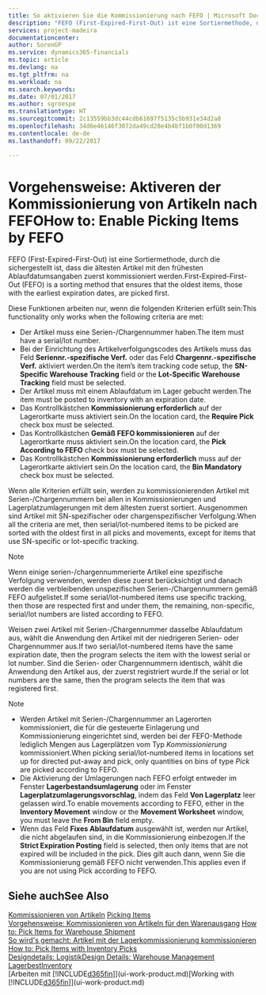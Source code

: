 ```yaml
---
title: So aktivieren Sie die Kommissionierung nach FEFO | Microsoft Docs
description: "FEFO (First-Expired-First-Out) ist eine Sortiermethode, durch die sichergestellt ist, dass die ältesten Artikel mit den frühesten Ablaufdatumsangaben zuerst kommissioniert werden."
services: project-madeira
documentationcenter: 
author: SorenGP
ms.service: dynamics365-financials
ms.topic: article
ms.devlang: na
ms.tgt_pltfrm: na
ms.workload: na
ms.search.keywords: 
ms.date: 07/01/2017
ms.author: sgroespe
ms.translationtype: HT
ms.sourcegitcommit: 2c13559bb3dc44cdb61697f5135c5b931e34d2a8
ms.openlocfilehash: 34d6e46146f3072da49cd28e4b4bf1b0f00d1369
ms.contentlocale: de-de
ms.lasthandoff: 09/22/2017

---
```

# <a name="how-to-enable-picking-items-by-fefo"></a><span data-ttu-id="43428-103">Vorgehensweise: Aktiveren der Kommissionierung von Artikeln nach FEFO</span><span class="sxs-lookup"><span data-stu-id="43428-103">How to: Enable Picking Items by FEFO</span></span>
<span data-ttu-id="43428-104">FEFO (First-Expired-First-Out) ist eine Sortiermethode, durch die sichergestellt ist, dass die ältesten Artikel mit den frühesten Ablaufdatumsangaben zuerst kommissioniert werden.</span><span class="sxs-lookup"><span data-stu-id="43428-104">First-Expired-First-Out (FEFO) is a sorting method that ensures that the oldest items, those with the earliest expiration dates, are picked first.</span></span>  

 <span data-ttu-id="43428-105">Diese Funktionen arbeiten nur, wenn die folgenden Kriterien erfüllt sein:</span><span class="sxs-lookup"><span data-stu-id="43428-105">This functionality only works when the following criteria are met:</span></span>  

-   <span data-ttu-id="43428-106">Der Artikel muss eine Serien-/Chargennummer haben.</span><span class="sxs-lookup"><span data-stu-id="43428-106">The item must have a serial/lot number.</span></span>  
-   <span data-ttu-id="43428-107">Bei der Einrichtung des Artikelverfolgungscodes des Artikels muss das Feld **Seriennr.-spezifische Verf.** oder das Feld **Chargennr.-spezifische Verf.** aktiviert werden.</span><span class="sxs-lookup"><span data-stu-id="43428-107">On the item’s item tracking code setup, the **SN-Specific Warehouse Tracking** field or the **Lot-Specific Warehouse Tracking** field must be selected.</span></span>  
-   <span data-ttu-id="43428-108">Der Artikel muss mit einem Ablaufdatum im Lager gebucht werden.</span><span class="sxs-lookup"><span data-stu-id="43428-108">The item must be posted to inventory with an expiration date.</span></span>  
-   <span data-ttu-id="43428-109">Das Kontrollkästchen **Kommissionierung erforderlich** auf der Lagerortkarte muss aktiviert sein.</span><span class="sxs-lookup"><span data-stu-id="43428-109">On the location card, the **Require Pick** check box must be selected.</span></span>  
-   <span data-ttu-id="43428-110">Das Kontrollkästchen **Gemäß FEFO kommissionieren** auf der Lagerortkarte muss aktiviert sein.</span><span class="sxs-lookup"><span data-stu-id="43428-110">On the location card, the **Pick According to FEFO** check box must be selected.</span></span>  
-   <span data-ttu-id="43428-111">Das Kontrollkästchen **Kommissionierung erforderlich** muss auf der Lagerortkarte aktiviert sein.</span><span class="sxs-lookup"><span data-stu-id="43428-111">On the location card, the **Bin Mandatory** check box must be selected.</span></span>  

 <span data-ttu-id="43428-112">Wenn alle Kriterien erfüllt sein, werden zu kommissionierenden Artikel mit Serien-/Chargennummern bei allen in Kommissionierungen und Lagerplatzumlagerungen mit dem ältesten zuerst sortiert. Ausgenommen sind Artikel mit SN-spezifischer oder chargenspezifischer Verfolgung.</span><span class="sxs-lookup"><span data-stu-id="43428-112">When all the criteria are met, then serial/lot-numbered items to be picked are sorted with the oldest first in all picks and movements, except for items that use SN-specific or lot-specific tracking.</span></span>  

> [!NOTE]  
>  <span data-ttu-id="43428-113">Wenn einige serien-/chargennummerierte Artikel eine spezifische Verfolgung verwenden, werden diese zuerst berücksichtigt und danach werden die verbleibenden unspezifischen Serien-/Chargennummern gemäß FEFO aufgelistet.</span><span class="sxs-lookup"><span data-stu-id="43428-113">If some serial/lot-numbered items use specific tracking, then those are respected first and under them, the remaining, non-specific, serial/lot numbers are listed according to FEFO.</span></span>  

 <span data-ttu-id="43428-114">Weisen zwei Artikel mit Serien-/Chargennummer dasselbe Ablaufdatum aus, wählt die Anwendung den Artikel mit der niedrigeren Serien- oder Chargennummer aus.</span><span class="sxs-lookup"><span data-stu-id="43428-114">If two serial/lot-numbered items have the same expiration date, then the program selects the item with the lowest serial or lot number.</span></span> <span data-ttu-id="43428-115">Sind die Serien- oder Chargennummern identisch, wählt die Anwendung den Artikel aus, der zuerst registriert wurde.</span><span class="sxs-lookup"><span data-stu-id="43428-115">If the serial or lot numbers are the same, then the program selects the item that was registered first.</span></span>  

> [!NOTE]  
>  -   <span data-ttu-id="43428-116">Werden Artikel mit Serien-/Chargennummer an Lagerorten kommissioniert, die für die gesteuerte Einlagerung und Kommissionierung eingerichtet sind, werden bei der FEFO-Methode lediglich Mengen aus Lagerplätzen vom Typ *Kommissionierung* kommissioniert.</span><span class="sxs-lookup"><span data-stu-id="43428-116">When picking serial/lot-numbered items in locations set up for directed put-away and pick, only quantities on bins of type *Pick* are picked according to FEFO.</span></span>  
> -   <span data-ttu-id="43428-117">Die Aktivierung der Umlagerungen nach FEFO erfolgt entweder im Fenster **Lagerbestandsumlagerung** oder im Fenster **Lagerplatzumlagerungsvorschlag**, indem das Feld **Von Lagerplatz** leer gelassen wird.</span><span class="sxs-lookup"><span data-stu-id="43428-117">To enable movements according to FEFO, either in the **Inventory Movement** window or the **Movement Worksheet** window, you must leave the **From Bin** field empty.</span></span>  
> -   <span data-ttu-id="43428-118">Wenn das Feld **Fixes Ablaufdatum** ausgewählt ist, werden nur Artikel, die nicht abgelaufen sind, in die Kommissionierung einbezogen.</span><span class="sxs-lookup"><span data-stu-id="43428-118">If the **Strict Expiration Posting** field is selected, then only items that are not expired will be included in the pick.</span></span> <span data-ttu-id="43428-119">Dies gilt auch dann, wenn Sie die Kommissionierung gemäß FEFO nicht verwenden.</span><span class="sxs-lookup"><span data-stu-id="43428-119">This applies even if you are not using Pick according to FEFO.</span></span>  

## <a name="see-also"></a><span data-ttu-id="43428-120">Siehe auch</span><span class="sxs-lookup"><span data-stu-id="43428-120">See Also</span></span>  
<span data-ttu-id="43428-121">[Kommissionieren von Artikeln](warehouse-pick-items.md) </span><span class="sxs-lookup"><span data-stu-id="43428-121">[Picking Items](warehouse-pick-items.md) </span></span>  
<span data-ttu-id="43428-122">[Vorgehensweise: Kommissionieren von Artikeln für den Warenausgang](warehouse-how-to-pick-items-for-warehouse-shipment.md) </span><span class="sxs-lookup"><span data-stu-id="43428-122">[How to: Pick Items for Warehouse Shipment](warehouse-how-to-pick-items-for-warehouse-shipment.md) </span></span>  
<span data-ttu-id="43428-123">[So wird's gemacht: Artikel mit der Lagerkommissionierung kommissionieren](warehouse-how-to-pick-items-with-inventory-picks.md) </span><span class="sxs-lookup"><span data-stu-id="43428-123">[How to: Pick Items with Inventory Picks](warehouse-how-to-pick-items-with-inventory-picks.md) </span></span>  
[<span data-ttu-id="43428-124">Designdetails: Logistik</span><span class="sxs-lookup"><span data-stu-id="43428-124">Design Details: Warehouse Management</span></span>](design-details-warehouse-management.md)  
[<span data-ttu-id="43428-125">Lagerbest</span><span class="sxs-lookup"><span data-stu-id="43428-125">Inventory</span></span>](inventory-manage-inventory.md)  
<span data-ttu-id="43428-126">[Arbeiten mit [!INCLUDE[d365fin](includes/d365fin_md.md)]](ui-work-product.md)</span><span class="sxs-lookup"><span data-stu-id="43428-126">[Working with [!INCLUDE[d365fin](includes/d365fin_md.md)]](ui-work-product.md)</span></span>

